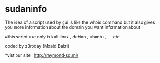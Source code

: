 # sudaninfo
The idea of a script used by gui is like the whois command but it also gives you more information about the domain you want information about

#this script use  only in kali linux , debian , ubuntu , .....etc 


coded by z3roday (Moaid Bakri)


*vist our site : 
http://raymond-sd.ml/
